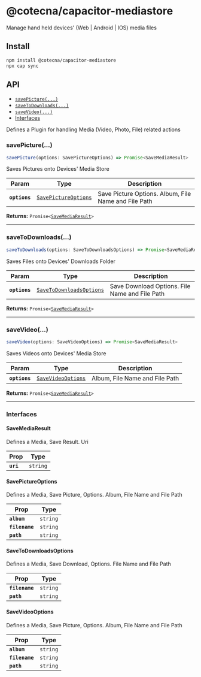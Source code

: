 # @cotecna/capacitor-mediastore

Manage hand held devices' (Web | Android | IOS) media files

## Install

```bash
npm install @cotecna/capacitor-mediastore
npx cap sync
```

## API

<docgen-index>

* [`savePicture(...)`](#savepicture)
* [`saveToDownloads(...)`](#savetodownloads)
* [`saveVideo(...)`](#savevideo)
* [Interfaces](#interfaces)

</docgen-index>

<docgen-api>
<!--Update the source file JSDoc comments and rerun docgen to update the docs below-->

Defines a Plugin for handling Media (Video, Photo, File) related actions

### savePicture(...)

```typescript
savePicture(options: SavePictureOptions) => Promise<SaveMediaResult>
```

Saves Pictures onto Devices' Media Store

| Param         | Type                                                              | Description                                          |
| ------------- | ----------------------------------------------------------------- | ---------------------------------------------------- |
| **`options`** | <code><a href="#savepictureoptions">SavePictureOptions</a></code> | Save Picture Options. Album, File Name and File Path |

**Returns:** <code>Promise&lt;<a href="#savemediaresult">SaveMediaResult</a>&gt;</code>

--------------------


### saveToDownloads(...)

```typescript
saveToDownloads(options: SaveToDownloadsOptions) => Promise<SaveMediaResult>
```

Saves Files onto Devices' Downloads Folder

| Param         | Type                                                                      | Description                                    |
| ------------- | ------------------------------------------------------------------------- | ---------------------------------------------- |
| **`options`** | <code><a href="#savetodownloadsoptions">SaveToDownloadsOptions</a></code> | Save Download Options. File Name and File Path |

**Returns:** <code>Promise&lt;<a href="#savemediaresult">SaveMediaResult</a>&gt;</code>

--------------------


### saveVideo(...)

```typescript
saveVideo(options: SaveVideoOptions) => Promise<SaveMediaResult>
```

Saves Videos onto Devices' Media Store

| Param         | Type                                                          | Description                    |
| ------------- | ------------------------------------------------------------- | ------------------------------ |
| **`options`** | <code><a href="#savevideooptions">SaveVideoOptions</a></code> | Album, File Name and File Path |

**Returns:** <code>Promise&lt;<a href="#savemediaresult">SaveMediaResult</a>&gt;</code>

--------------------


### Interfaces


#### SaveMediaResult

Defines a Media, Save Result. Uri

| Prop      | Type                |
| --------- | ------------------- |
| **`uri`** | <code>string</code> |


#### SavePictureOptions

Defines a Media, Save Picture, Options. Album, File Name and File Path

| Prop           | Type                |
| -------------- | ------------------- |
| **`album`**    | <code>string</code> |
| **`filename`** | <code>string</code> |
| **`path`**     | <code>string</code> |


#### SaveToDownloadsOptions

Defines a Media, Save Download, Options. File Name and File Path

| Prop           | Type                |
| -------------- | ------------------- |
| **`filename`** | <code>string</code> |
| **`path`**     | <code>string</code> |


#### SaveVideoOptions

Defines a Media, Save Picture, Options. Album, File Name and File Path

| Prop           | Type                |
| -------------- | ------------------- |
| **`album`**    | <code>string</code> |
| **`filename`** | <code>string</code> |
| **`path`**     | <code>string</code> |

</docgen-api>
